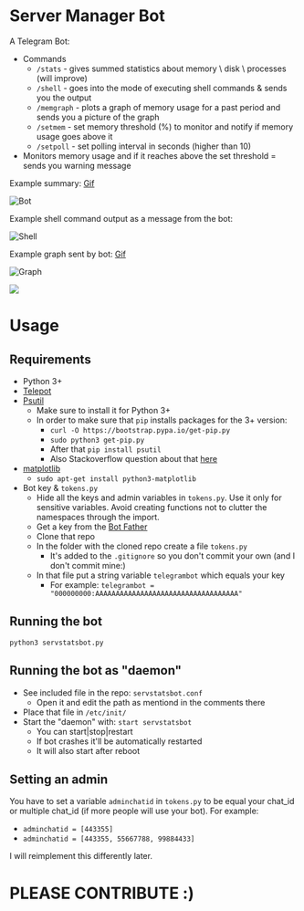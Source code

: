 # Server Manager Bot

A Telegram Bot:

* Commands
    * `/stats` - gives summed statistics about memory \ disk \ processes (will improve)
    * `/shell` - goes into the mode of executing shell commands & sends you the output
    * `/memgraph` - plots a graph of memory usage for a past period and sends you a picture of the graph
    * `/setmem` - set memory threshold (%) to monitor and notify if memory usage goes above it
    * `/setpoll` - set polling interval in seconds (higher than 10)
* Monitors memory usage and if it reaches above the set threshold = sends you warning message


Example summary: [Gif](http://i.imgur.com/AhCvy9W.gifv)

![Bot](http://i.imgur.com/hXT0drx.png)


Example shell command output as a message from the bot: 

![Shell](https://i.imgur.com/PtvcaSD.png)


Example graph sent by bot: [Gif](http://i.imgur.com/anX7rJR.gifv)

![Graph](http://i.imgur.com/K8mG3aM.jpg?1)

![](https://habrastorage.org/webt/mu/t-/yv/mut-yvz2tgyjzipx9b032oaaisk.png)
# Usage

## Requirements 

* Python 3+
* [Telepot](https://github.com/nickoala/telepot)
* [Psutil](https://github.com/giampaolo/psutil)
    * Make sure to install it for Python 3+
    * In order to make sure that `pip` installs packages for the 3+ version:
        * `curl -O https://bootstrap.pypa.io/get-pip.py`
        * `sudo python3 get-pip.py`
        * After that `pip install psutil`
        * Also Stackoverflow question about that [here](http://stackoverflow.com/questions/11268501/how-to-use-pip-with-python-3-x-alongside-python-2-x)
* [matplotlib](http://matplotlib.org/)
    * `sudo apt-get install python3-matplotlib`
* Bot key & `tokens.py`
    * Hide all the keys and admin variables in `tokens.py`. Use it only for sensitive variables. Avoid creating functions not to clutter the namespaces through the import.
    * Get a key from the [Bot Father](https://telegram.me/BotFather)
    * Clone that repo
    * In the folder with the cloned repo create a file `tokens.py`
       * It's added to the `.gitignore` so you don't commit your own (and I don't commit mine:)
    * In that file put a string variable `telegrambot` which equals your key
       * For example: `telegrambot = "000000000:AAAAAAAAAAAAAAAAAAAAAAAAAAAAAAAAAAA"`
   
## Running the bot

`python3 servstatsbot.py`

## Running the bot as "daemon"

* See included file in the repo: `servstatsbot.conf`
    * Open it and edit the path as mentiond in the comments there
* Place that file in `/etc/init/`
* Start the "daemon" with: `start servstatsbot`
    * You can start|stop|restart
    * If bot crashes it'll be automatically restarted
    * It will also start after reboot

## Setting an admin

You have to set a variable `adminchatid` in `tokens.py` to be equal your chat_id or multiple chat_id (if more people will use your bot).
For example:

* `adminchatid = [443355]`
* `adminchatid = [443355, 55667788, 99884433]`

I will reimplement this differently later.
        
 
# PLEASE CONTRIBUTE :)
